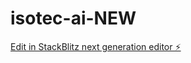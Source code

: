 # isotec-ai-NEW

[Edit in StackBlitz next generation editor ⚡️](https://stackblitz.com/~/github.com/erkanisotec/isotec-ai-NEW)